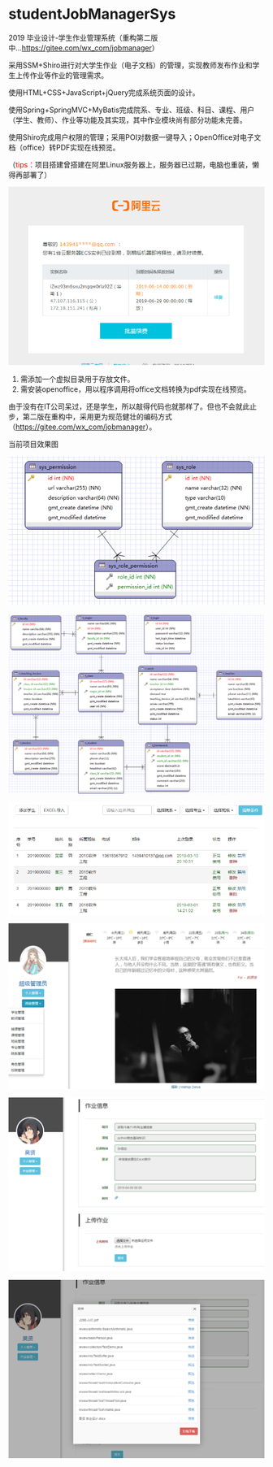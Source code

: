 # studentJobManagerSys
2019 毕业设计-学生作业管理系统（重构第二版中...<https://gitee.com/wx_com/jobmanager>）



采用SSM+Shiro进行对大学生作业（电子文档）的管理，实现教师发布作业和学生上传作业等作业的管理需求。

使用HTML+CSS+JavaScript+jQuery完成系统页面的设计。

使用Spring+SpringMVC+MyBatis完成院系、专业、班级、科目、课程、用户（学生、教师）、作业等功能及其实现，其中作业模块尚有部分功能未完善。

使用Shiro完成用户权限的管理；采用POI对数据一键导入；OpenOffice对电子文档（office）转PDF实现在线预览。



（<span style="color: red">tips：</span>项目搭建曾搭建在阿里Linux服务器上，服务器已过期，电脑也重装，懒得再部署了）

![20190705151739](./description/20190705151739.png)

1. 需添加一个虚拟目录用于存放文件。
2. 需安装openoffice，用以程序调用将office文档转换为pdf实现在线预览。





由于没有在IT公司呆过，还是学生，所以敲得代码也就那样了。但也不会就此止步，第二版在重构中，采用更为规范健壮的编码方式（<https://gitee.com/wx_com/jobmanager>）。



当前项目效果图



![1](./description/1.png)

![1](./description/2.png)

![1](./description/3.png)

![1](./description/5.png)

![1](./description/6.png)

![1](./description/7.png)